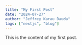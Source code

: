```yaml
---
title: "My First Post"
date: "2024-07-27"
author: "Jeffrey Karau Dauda"
tags: ["nextjs", "blog"]
---
```


This is the content of my first post.
